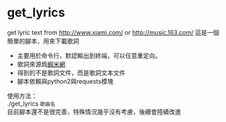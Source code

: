 get_lyrics
==========

get lyric text from http://www.xiami.com/ or  http://music.163.com/
這是一個簡單的腳本，用來下載歌詞  

* 主要用於命令行，默認輸出到終端，可以任意重定向。  
* 歌詞來源爲[蝦米網](http://www.xiami.com/)  
* 得到的不是歌詞文件，而是歌詞文本文件
* 腳本依賴與python2與requests模塊

使用方法：  
./get_lyrics `歌曲名`  
目前腳本還不是很完善，特殊情況幾乎沒有考慮，後續會陸續改進
